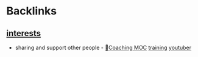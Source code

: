 
# Backlinks
## [interests](<interests.md>)
- sharing and support other people - [🧭Coaching MOC](<🧭Coaching MOC.md>) [training](<training.md>) [youtuber](<youtuber.md>)

